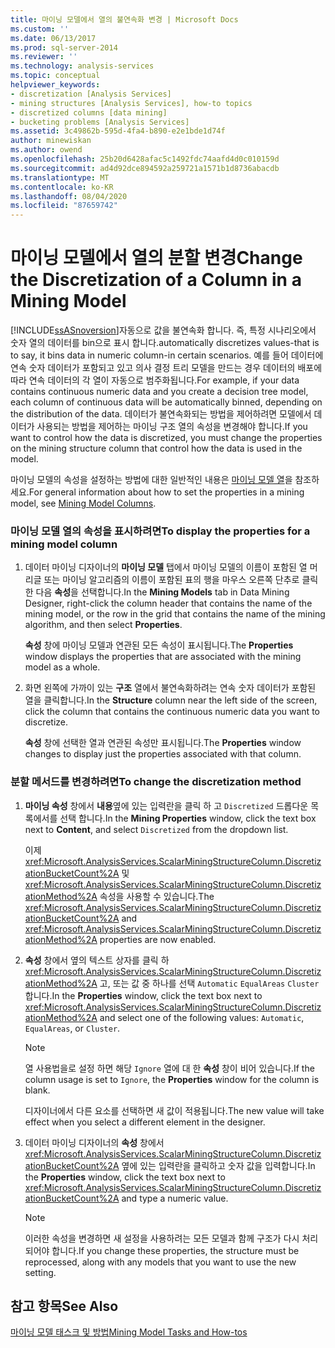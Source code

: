 ```yaml
---
title: 마이닝 모델에서 열의 불연속화 변경 | Microsoft Docs
ms.custom: ''
ms.date: 06/13/2017
ms.prod: sql-server-2014
ms.reviewer: ''
ms.technology: analysis-services
ms.topic: conceptual
helpviewer_keywords:
- discretization [Analysis Services]
- mining structures [Analysis Services], how-to topics
- discretized columns [data mining]
- bucketing problems [Analysis Services]
ms.assetid: 3c49862b-595d-4fa4-b890-e2e1bde1d74f
author: minewiskan
ms.author: owend
ms.openlocfilehash: 25b20d6428afac5c1492fdc74aafd4d0c010159d
ms.sourcegitcommit: ad4d92dce894592a259721a1571b1d8736abacdb
ms.translationtype: MT
ms.contentlocale: ko-KR
ms.lasthandoff: 08/04/2020
ms.locfileid: "87659742"
---
```

# <a name="change-the-discretization-of-a-column-in-a-mining-model"></a><span data-ttu-id="89160-102">마이닝 모델에서 열의 분할 변경</span><span class="sxs-lookup"><span data-stu-id="89160-102">Change the Discretization of a Column in a Mining Model</span></span>
  [!INCLUDE[ssASnoversion](../../includes/ssasnoversion-md.md)]<span data-ttu-id="89160-103">자동으로 값을 불연속화 합니다. 즉, 특정 시나리오에서 숫자 열의 데이터를 bin으로 표시 합니다.</span><span class="sxs-lookup"><span data-stu-id="89160-103">automatically discretizes values-that is to say, it bins data in numeric column-in certain scenarios.</span></span> <span data-ttu-id="89160-104">예를 들어 데이터에 연속 숫자 데이터가 포함되고 있고 의사 결정 트리 모델을 만드는 경우 데이터의 배포에 따라 연속 데이터의 각 열이 자동으로 범주화됩니다.</span><span class="sxs-lookup"><span data-stu-id="89160-104">For example, if your data contains continuous numeric data and you create a decision tree model, each column of continuous data will be automatically binned, depending on the distribution of the data.</span></span> <span data-ttu-id="89160-105">데이터가 불연속화되는 방법을 제어하려면 모델에서 데이터가 사용되는 방법을 제어하는 마이닝 구조 열의 속성을 변경해야 합니다.</span><span class="sxs-lookup"><span data-stu-id="89160-105">If you want to control how the data is discretized, you must change the properties on the mining structure column that control how the data is used in the model.</span></span>  
  
 <span data-ttu-id="89160-106">마이닝 모델의 속성을 설정하는 방법에 대한 일반적인 내용은 [마이닝 모델 열](mining-model-columns.md)을 참조하세요.</span><span class="sxs-lookup"><span data-stu-id="89160-106">For general information about how to set the properties in a mining model, see [Mining Model Columns](mining-model-columns.md).</span></span>  
  
### <a name="to-display-the-properties-for-a-mining-model-column"></a><span data-ttu-id="89160-107">마이닝 모델 열의 속성을 표시하려면</span><span class="sxs-lookup"><span data-stu-id="89160-107">To display the properties for a mining model column</span></span>  
  
1.  <span data-ttu-id="89160-108">데이터 마이닝 디자이너의 **마이닝 모델** 탭에서 마이닝 모델의 이름이 포함된 열 머리글 또는 마이닝 알고리즘의 이름이 포함된 표의 행을 마우스 오른쪽 단추로 클릭한 다음 **속성**을 선택합니다.</span><span class="sxs-lookup"><span data-stu-id="89160-108">In the **Mining Models** tab in Data Mining Designer, right-click the column header that contains the name of the mining model, or the row in the grid that contains the name of the mining algorithm, and then select **Properties**.</span></span>  
  
     <span data-ttu-id="89160-109">**속성** 창에 마이닝 모델과 연관된 모든 속성이 표시됩니다.</span><span class="sxs-lookup"><span data-stu-id="89160-109">The **Properties** window displays the properties that are associated with the mining model as a whole.</span></span>  
  
2.  <span data-ttu-id="89160-110">화면 왼쪽에 가까이 있는 **구조** 열에서 불연속화하려는 연속 숫자 데이터가 포함된 열을 클릭합니다.</span><span class="sxs-lookup"><span data-stu-id="89160-110">In the **Structure** column near the left side of the screen, click the column that contains the continuous numeric data you want to discretize.</span></span>  
  
     <span data-ttu-id="89160-111">**속성** 창에 선택한 열과 연관된 속성만 표시됩니다.</span><span class="sxs-lookup"><span data-stu-id="89160-111">The **Properties** window changes to display just the properties associated with that column.</span></span>  
  
### <a name="to-change-the-discretization-method"></a><span data-ttu-id="89160-112">분할 메서드를 변경하려면</span><span class="sxs-lookup"><span data-stu-id="89160-112">To change the discretization method</span></span>  
  
1.  <span data-ttu-id="89160-113">**마이닝 속성** 창에서 **내용**옆에 있는 입력란을 클릭 하 고 `Discretized` 드롭다운 목록에서를 선택 합니다.</span><span class="sxs-lookup"><span data-stu-id="89160-113">In the **Mining Properties** window, click the text box next to **Content**, and select `Discretized` from the dropdown list.</span></span>  
  
     <span data-ttu-id="89160-114">이제 <xref:Microsoft.AnalysisServices.ScalarMiningStructureColumn.DiscretizationBucketCount%2A> 및 <xref:Microsoft.AnalysisServices.ScalarMiningStructureColumn.DiscretizationMethod%2A> 속성을 사용할 수 있습니다.</span><span class="sxs-lookup"><span data-stu-id="89160-114">The <xref:Microsoft.AnalysisServices.ScalarMiningStructureColumn.DiscretizationBucketCount%2A> and <xref:Microsoft.AnalysisServices.ScalarMiningStructureColumn.DiscretizationMethod%2A> properties are now enabled.</span></span>  
  
2.  <span data-ttu-id="89160-115">**속성** 창에서 옆의 텍스트 상자를 클릭 하 <xref:Microsoft.AnalysisServices.ScalarMiningStructureColumn.DiscretizationMethod%2A> 고, 또는 값 중 하나를 선택 `Automatic` `EqualAreas` `Cluster` 합니다.</span><span class="sxs-lookup"><span data-stu-id="89160-115">In the **Properties** window, click the text box next to <xref:Microsoft.AnalysisServices.ScalarMiningStructureColumn.DiscretizationMethod%2A> and select one of the following values: `Automatic`, `EqualAreas`, or `Cluster`.</span></span>  
  
    > [!NOTE]  
    >  <span data-ttu-id="89160-116">열 사용법을로 설정 하면 해당 `Ignore` 열에 대 한 **속성** 창이 비어 있습니다.</span><span class="sxs-lookup"><span data-stu-id="89160-116">If the column usage is set to `Ignore`, the **Properties** window for the column is blank.</span></span>  
  
     <span data-ttu-id="89160-117">디자이너에서 다른 요소를 선택하면 새 값이 적용됩니다.</span><span class="sxs-lookup"><span data-stu-id="89160-117">The new value will take effect when you select a different element in the designer.</span></span>  
  
3.  <span data-ttu-id="89160-118">데이터 마이닝 디자이너의 **속성** 창에서 <xref:Microsoft.AnalysisServices.ScalarMiningStructureColumn.DiscretizationBucketCount%2A> 옆에 있는 입력란을 클릭하고 숫자 값을 입력합니다.</span><span class="sxs-lookup"><span data-stu-id="89160-118">In the **Properties** window, click the text box next to <xref:Microsoft.AnalysisServices.ScalarMiningStructureColumn.DiscretizationBucketCount%2A> and type a numeric value.</span></span>  
  
    > [!NOTE]  
    >  <span data-ttu-id="89160-119">이러한 속성을 변경하면 새 설정을 사용하려는 모든 모델과 함께 구조가 다시 처리되어야 합니다.</span><span class="sxs-lookup"><span data-stu-id="89160-119">If you change these properties, the structure must be reprocessed, along with any models that you want to use the new setting.</span></span>  
  
## <a name="see-also"></a><span data-ttu-id="89160-120">참고 항목</span><span class="sxs-lookup"><span data-stu-id="89160-120">See Also</span></span>  
 [<span data-ttu-id="89160-121">마이닝 모델 태스크 및 방법</span><span class="sxs-lookup"><span data-stu-id="89160-121">Mining Model Tasks and How-tos</span></span>](mining-model-tasks-and-how-tos.md)  
  
  
